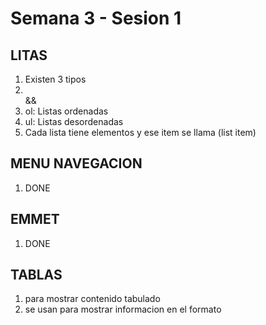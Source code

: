 # Semana 3 - Sesion 1

## LITAS

1. Existen 3 tipos
2. <ol></ol> && <ul></ul>
3. ol: Listas ordenadas 
4. ul: Listas desordenadas
5. Cada lista tiene elementos y ese item se llama (list item)

## MENU NAVEGACION

1. DONE

## EMMET

1. DONE

## TABLAS
1. para mostrar contenido tabulado
2. se usan para mostrar informacion en el formato